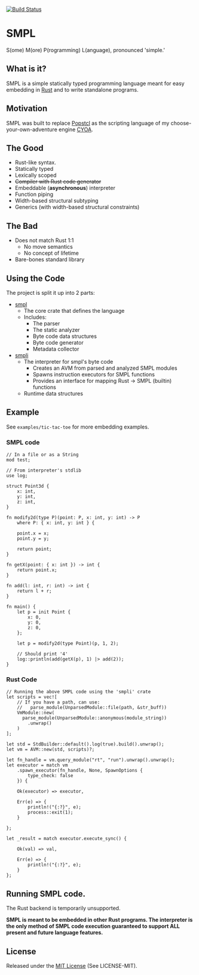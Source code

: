 [![Build Status](https://travis-ci.org/InnPatron/smpl.svg?branch=master)](https://travis-ci.org/InnPatron/smpl)

# SMPL
S(ome) M(ore) P(rogramming) L(anguage), pronounced 'simple.' 
## What is it?

SMPL is a simple statically typed programming language meant for easy embedding in [Rust](https://www.rust-lang.org/en-US/) and to write standalone programs.

## Motivation

SMPL was built to replace [Popstcl](https://github.com/InnPatron/Popstcl) as the scripting language of my choose-your-own-adventure engine [CYOA](https://github.com/InnPatron/cyoa).

## The Good

* Rust-like syntax.
* Statically typed
* Lexically scoped
* ~~Compiler with Rust code generator~~
* Embeddable (**asynchronous**) interpreter
* Function piping
* Width-based structural subtyping 
* Generics (with width-based structural constraints)

## The Bad
* Does not match Rust 1:1
  * No move semantics
  * No concept of lifetime
* Bare-bones standard library

## Using the Code

The project is split it up into 2 parts:
* [smpl](https://crates.io/crates/smpl)
  * The core crate that defines the language
  * Includes:
    * The parser
    * The static analyzer
    * Byte code data structures 
    * Byte code generator
    * Metadata collector
* [smpli](https://crates.io/crates/smpli)
  * The interpreter for smpl's byte code
    * Creates an AVM from parsed and analyzed SMPL modules
    * Spawns instruction executors for SMPL functions 
    * Provides an interface for mapping Rust -> SMPL (builtin) functions
  * Runtime data structures

## Example

See `examples/tic-tac-toe` for more embedding examples.

### SMPL code

```
// In a file or as a String
mod test;

// From interpreter's stdlib 
use log;

struct Point3d {
    x: int,
    y: int,
    z: int,
}

fn modify2d(type P)(point: P, x: int, y: int) -> P 
    where P: { x: int, y: int } {

    point.x = x;
    point.y = y;

    return point;
}

fn getX(point: { x: int }) -> int {
    return point.x;
}

fn add(l: int, r: int) -> int {
    return l + r;
}

fn main() {
    let p = init Point {
        x: 0,
        y: 0,
        z: 0,
    };

    let p = modify2d(type Point)(p, 1, 2);

    // Should print '4'
    log::println(add(getX(p), 1) |> add(2));
}
```

### Rust Code

```
// Running the above SMPL code using the 'smpli' crate
let scripts = vec![
    // If you have a path, can use:
    //   parse_module(UnparsedModule::file(path, &str_buff))
    VmModule::new(
      parse_module(UnparsedModule::anonymous(module_string))
        .unwrap()
    )
];

let std = StdBuilder::default().log(true).build().unwrap();
let vm = AVM::new(std, scripts)?;

let fn_handle = vm.query_module("rt", "run").unwrap().unwrap(); 
let executor = match vm
    .spawn_executor(fn_handle, None, SpawnOptions {
        type_check: false
    }) {

    Ok(executor) => executor,

    Err(e) => {
        println!("{:?}", e);
        process::exit(1);
    }

};

let _result = match executor.execute_sync() {

    Ok(val) => val,

    Err(e) => {
        println!("{:?}", e);
    }
};

```

## Running SMPL code.

The Rust backend is temporarily unsupported.

**SMPL is meant to be embedded in other Rust programs. The interpreter is the only method of SMPL code execution guaranteed to support ALL present and future language features.**

## License
Released under the [MIT License](https://opensource.org/licenses/MIT) (See LICENSE-MIT).
